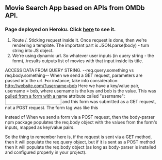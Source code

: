 ## Movie Search App based on APIs from OMDb API. 
### Page deployed on Heroku. Click <a href="https://movie-app-lola.herokuapp.com/">here</a> to see it. 


1. Route /. Sticking request inside it. Once request is done, then we're rendering a template. The important part is JSON.parse(body) - turn string into JS object.
2. We're using dynamic url. So whatever user inputs (in query string - the form), /results outputs list of movies with that input inside its title.

ACCESS DATA FROM QUERY STRING. --req.query.something vs req.body.something--
When we send a GET request, parameters are passed into the url. For instance, take into consideration http://website.com/?username=bob 
Here we have a key/value pair, username = bob, where username is the key and bob is the value. This was pulled from a form with a name attribute called "username": <input type="text" name="username">  and this form was submitted as a GET request, not a POST request. The form tag was like this <form action="/someUrl" method="GET">  instead of <form action="/someUrl" method="POST"> 
When we send a form via a POST request, then the body-parser npm package populates the req.body object with the values from the form's inputs, mapped as key/value pairs.

So the thing to remember here is, if the request is sent via a GET method, then it will populate the req.query object, but if it is sent as a POST method then it will populate the req.body object (as long as body-parser is installed and configured properly in your project). 
